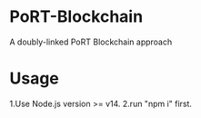 # PoRT-Blockchain
A doubly-linked PoRT Blockchain approach

# Usage
1.Use Node.js version >= v14.
2.run "npm i" first.
